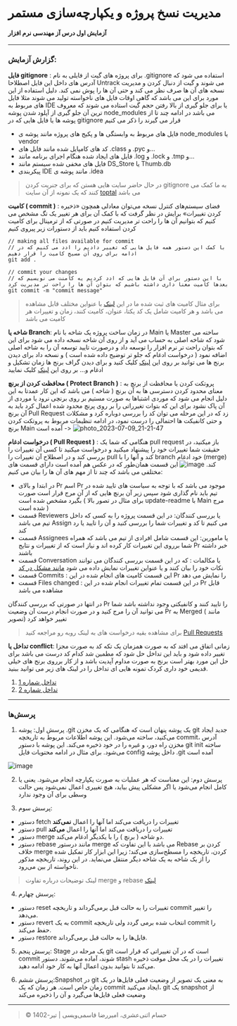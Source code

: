 # مدیریت نسخ پروژه و یکپارچه‌سازی مستمر
#### آزمایش اول درس آز مهندسی نرم افزار 
---
### گزارش آزمایش:
**فایل gitignore** : برای پروژه های گیت از فایلی به نام .gitignore  استفاده می شود که آدرس های داخل این فایل اصطلاحا Untrack می شوند و گیت از دنبال کردن و مدیریت نسخه های آن ها صرف نظر می کند و حتی آن ها را پوش نمی کند. دلیل استفاده از این مورد برای این می باشد که گاهی اوقات فایل های ناخواسته تولید می شوند مثلا فایل های مربوط به IDE یا برای جلو گیری از بالا رفتن حجم گیت استاده می شوند که معروف ترین آن جلو گیری از آپلود شدن پوشه node_modules می باشد در ادامه چند تا از پوشه ها یا فایل هایی که در gitignore قرار می گیرند را ذکر می کنیم 

* فایل های مربوط به وابستگی ها و پکیج های پروژه مانند پوشه ی node_modules یا vendor
* کد های کامپایل شده مانند فایل های .class و .pyc و...
* فایل های ایجاد شده هنگام اجرای برنامه مانند .log و .lock و .tmp و...
* فایل های مخفی شده سیستم مانند DS_Store یا Thumb.db
* پیکربندی IDE مانند پوشه ی .idea

> در حال حاضر سایت هایی هستن که برای جنریت کردن gitignore به ما کمک می کنند که یک نمونه از آن سایت [toptal](https://www.toptal.com/developers/gitignore) می باشد


**کامیت ( commit )** : فضای سیستم‌های کنترل نسخه می‌توان معادلی همچون «ذخیره کردن تغییرات» برایش در نظر گرفت که با کمک آن برای هر تغییر یک تگ مشخص می کنیم که بتوانیم آن ها را راحت تر مدیریت کنیم در صورتی که از ترمینال برای کامیت کردن استفاده کنیم باید از دستورات زیر پیروی کنیم 
```
// making all files available for commit
// با کمک این دستور همه فایل هایی که تغییر دادیم را ادد می کنیم که در ادامه برای روی آن مسیج کامیت را قرار دهیم
git add .

// commit your changes
// با این دستور برای آن فایل هایی که ادد کردیم یه کامنت می نویسیم که بعدها کامیت معنا داری داشته باشیم که بتوان آن ها را راحت تر مدیریت کرد
git commit -m "commit message"      

```
> برای مثال کامیت های ثبت شده ما در این  [لینک](https://github.com/amirzgh/SE-lab-1/commits/main) با عنواین مختلف قابل مشاهده می باشد و هر کامیت شامل یک کد یکتا، عنوان، کامیت کنند، زمان و تغییرات هر کامیت می باشد
> 
**شاخه یا Branch**: در زمان ساخت پروژه یک شاخه با نام Main یا Master ساخته می شود که شاخه اصلی به حساب می آید و از روی آن شاخه نسخه داده می شود برای این که بتوان راحت تر نرم افزار را توسعه داد و درصورت تایید توسعه آن را به شاخه اصلی اضافه نمود ( درخواست ادغام که جلو تر توضیح داده شده است ) و نسخه داد برای دیدن برنج ها می توانید بر روی این [لینک](https://github.com/amirzgh/SE-lab-1/branches) کلیک کنید و برای دیدن گراف برنج ها زمان تشکیل و ادغام و... بر روی این [لینک](https://github.com/amirzgh/SE-lab-1/network) کلیک نمایید 

**محافظت کردن از برنچ ( Protect Branch )** : پروتکت کردن یا محافظت از برنچ به معنای محدود کردن دسترسی ها به آن برنچ ( شاخه ) می باشد که این کار عمدتا به این دلیل انجام می شود که موردی اشتباها به صورت مستیم بر روی برنچی نرود یا موردی از آن پاک نشود برای این که بتوات تغیرراتی را بر روی پرنچ محدود شده اعمال کرد باید به آن برنچ Pull Request زد که در این مرحله می توان کد را بررسی دوباره کرد و مشکلات و حتی کانفیکت ها احتمالی را درست نمود، در ادامه تنظیمات مربوط به پروتکت کردن برنچ Main آمده است ->
![photo_2023-07-09_21-21-47](https://github.com/amirzgh/SE-lab-1/assets/59364450/e0fbe0d0-0f74-4ba8-bc0e-070ff258d239)


**درخواست ادغام ( Pull Request )** : هنگامی که شما یک pull request باز میکنید، در حقیقت شما تغییرات خود را پیشنهاد میکنید و درخواست میکنید تا کسی آن تغییرات را بررسی کند و در اصطلاح آن تغییرات را pull کند و آنها را با branch خود ادغام (merge) کند. 
![image](https://github.com/amirzgh/SE-lab-1/assets/59364450/3d7d86a7-6d03-441b-a889-0c85535155a7)
این قسمت همان‌طور که در عکس هم آمده است دارای قسمت های مختلفی می باشد که چند تا از مهم های آن ها را بیان می کنیم:
* در ابتدا و بالای Pr اسم Pr موجود می باشد که با توجه به سیاست های تایید شده در تیم باید نام گذاری شود سپس زیر آن برنچ هایی که از آن مرج قرار است صورت بگیرد مشخص شده است ( برای مثال در تصور بالا update-readme با Main مرج شده است )
* قسمت Reviewers یا بررسی کنندگان: در این قسمت پروژه را به کسی که داخل تیم می باشد Assign می کنیم تا کد و تغییرات شما را بررسی کنید و آن را تایید یا رد کند
* قسمت Assignees یا مامورین: این قسمت شامل افرادی از تیم می باشد که همراه شما برروی این تغییرات کار کرده اند و نیاز است که از تغییرات و نتایج Pr خبر داشته باشند
* قسمت  Conversation یا مکالمات : که در این قسمت بررسی کنندگان می توانند نکات خود را بیان کنند و یا عنواین تغییرات نمایش داده می شود  [مانند مشکل در کد](https://github.com/amirzgh/SE-lab-1/pull/9)
* قسمت Commits : این قسمت کامیت های انجام شده در این Pr را نمایش می دهد
* قسمت Files changed : در این قسمت تمام تغییرات انجام شده در این Pr قابل مشاهده می باشد

در انتها در صورتی که بررسی کنندگان Pr را تایید کنند و کانفیکتی وجود نداشته باشد شما می توانید آن را مرج کنید و در صورت انجام درست آن وضعیت Pr به Merged ( مانند تصویر) تغییر خواهد کرد 
> برای مشاهده بقیه درخواست های به لینک روبه رو مراجعه کنید [Pull Requests](https://github.com/amirzgh/SE-lab-1/pulls?q=)

**تداخل یا conflict**: زمانی اتفاق می افتد که به صورت همزمان یک تکه کد به صورت مجزا تغییر داده شود و باید این تداخل حل شود که مطمین شد کدام کد درست می باشد برای حل این مورد بهتر است برنج به صورت مداوم آپدیت باشد و از کار برروی برنج های خیلی قدیمی خود داری کردک تمونه هایی ای تداخل را در لینک های زیر می توانید ببنید.
1.  [تداخل شماره 1](https://github.com/amirzgh/SE-lab-1/pull/4) 
2.  [تداخل شماره 2](https://github.com/amirzgh/SE-lab-1/pull/12)
--- 

### پرسش‌ها

1. پرسش اول: پوشه .git یک پوشه پنهان است که هنگامی که یک مخزن git جدید ایجاد می‌کنید، ساخته می‌شود. این پوشه اطلاعات مربوط به تاریخچه commit، آدرس مخزن راه دور، و غیره را در خود ذخیره می‌کند. این پوشه با دستور git init ساخته می‌شود. برای مثال در ادامه محتویات فایل config داخل پوشه .git آمده است

![image](https://github.com/amirzgh/SE-lab-1/assets/59364450/c6dd683b-2b52-4d0b-a4e1-76060ede0eb7)


2. پرسش دوم: این معناست که هر عملیات به صورت یکپارچه انجام می‌شود. یعنی یا کامل انجام می‌شود یا اگر مشکلی پیش بیاید، هیچ تغییری اعمال نمی‌شود پس حالت وسطی برای آن وجود ندارد
 
3. پرسش سوم:
  * دستور fetch تغییرات را دریافت می‌کند اما آنها را اعمال **نمی‌کند**
  * دستور pull تغییرات را دریافت می‌کند اما آنها را اعمال **می‌کند**
  * دستور merge دو شاخه ( برنچ ) را با یکدیگر ادغام می‌کند.
  * دستور rebase مانند درستور merge می باشد با این تفاوت که Rebase‌ کردن بر خلاف merge کردن، تاریخچه را مسطح‌سازی می‌کند؛ زیرا این ابزار کار تمکیل شده را از یک شاخه به یک شاخه دیگر منتقل می‌نماید. در این روند، تاریخچه مذکور ناخواسته از بین می‌رود.
  > لینک توضیحات درباره تفاوت merge و rebase [لینک](https://roocket.ir/articles/an-introduction-to-git-merge-and-rebase-what-they-are-and-how-to-use-them)

4. پرسش چهارم:
  * دستور reset تغییرات را به حالت قبل برمی‌گرداند و تاریخچه commit را تغییر می‌دهد.
  * دستور revert به یک commit انتخاب شده برمی گردد ولی تاریخچه commit را حفظ می‌کند.
  * دستور restore فایل‌ها را به حالت قبل برمی‌گرداند.
    
5. پرسش پنجم: Stage یک مرحله در git است که در آن تغییراتی که قرار است commit شوند، آماده می‌شوند. دستور stash تغییرات را در یک محل موقت ذخیره می‌کند تا بتوانید بدون اعمال آنها به کار خود ادامه دهید.
   
6. پرسش ششم:Snapshot در git به معنی یک تصویر از وضعیت فعلی فایل‌ها در یک زمان خاص است. هر زمان که یک commit ایجاد می‌کنید، git یک snapshot از وضعیت فعلی فایل‌ها می‌گیرد و آن را ذخیره می‌کند


---
> © حسام اثنی‌عشری، امیررضا قاسمی‌ویسی | تیر-1402
